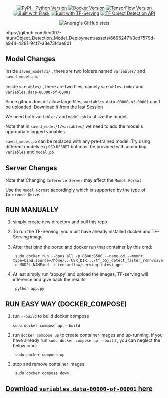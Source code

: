 <div align="center">
  
[![PyPI - Python Version](https://img.shields.io/badge/Python-%3E%3D%203.9-blue)](https://www.python.org/)
[![Docker Version](https://img.shields.io/badge/Docker-%3E%3D%2020.10.5-blue)](https://www.docker.com/)
[![TensorFlow Version](https://img.shields.io/badge/TensorFlow-2.5.0-orange)](https://www.tensorflow.org/)
[![Built with Flask](https://img.shields.io/badge/Built%20with-Flask-red)](https://flask.palletsprojects.com/)
[![Built with TF-Serving](https://img.shields.io/badge/Built%20with-TF--Serving-green)](https://www.tensorflow.org/tfx/guide/serving)
[![TF Object Detection API](https://img.shields.io/badge/TF%20Object%20Detection-API-orange)](https://github.com/tensorflow/models/tree/master/research/object_detection)

![Anurag's GitHub stats](https://github-readme-stats.vercel.app/api?username=leo007-htun&show_icons=true&theme=transparent)
</div>
https://github.com/leo007-htun/Object_Detection_Model_Deployment/assets/66962471/3cd7579d-a944-4281-94f7-a3e73f4ae8d1

## Model Changes 

Inside ``saved_model/1/`` , there are two folders named ``variables/`` and  ``saved_model.pb``.

Inside ``variables/`` , there are two files, namely ``variables.index`` and ``variables.data-00000-of-00001``.

Since github doesn't allow large files, ``variables.data-00000-of-00001`` can't be uploaded. Download it from the last Session

We need both ``variables/`` and ``model.pb`` to utilize the model.

Note that in ``saved_model/1/variables/`` we need to add the model's appropriate logged variables

``saved_model.pb`` can be replaced with any pre-trained model. Try using different models e.g ``SSD`` ``RESNET`` but must be provided with according ``variables`` and ``model.pb`` 

## Server Changes

Note that Changing ``Inference Server`` may affect the ``Model Format``

Use the ``Model Format`` accordingly which is supported by the type of ``Inference Server`` 

## RUN MANUALLY
  
1. simply create new directory and pull this repo

2. To run the TF-Serving, you must have already installed docker and TF-Serving image

3. After that bind the ports: and docker run that container by this cmd:

        sudo docker run --gpus all -p 8500:8500 --name od --mount type=bind,source=/home/...USR_DIR.../tf_obj_detect_faster_rcnn/saved_model,target=/models/od -e MODEL_NAME=od -t tensorflow/serving:latest-gpu 

4. At last simply run 'app.py' and upload the images, TF-serving will inference and give back the results

        python app.py 
        
## RUN EASY WAY (DOCKER_COMPOSE)
 
 1. run ```--build``` to build docker compose
 
        sudo docker compose up --build
    
2. run ```docker compose up``` to create container images and up-running, if you have already run ```sudo docker compose up --build``` , you can neglect the below cmd:

        sudo docker compose up
   
3. stop and remove container images:

        sudo docker compose down
        
## [Download ``variables.data-00000-of-00001`` here](https://www.dropbox.com/scl/fi/o5eygjw6h24d2kycsve4e/variables.data-00000-of-00001?rlkey=yl7eksoyjl22k3wx0dcvrjtqt&dl=0)
    
